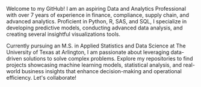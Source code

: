 Welcome to my GitHub! I am an aspiring Data and Analytics Professional with over 7 years of experience in finance, compliance, supply chain, and advanced analytics. Proficient in Python, R, SAS, and SQL, I specialize in developing predictive models, conducting advanced data analysis, and creating several insightful visualizations tools. 

Currently pursuing an M.S. in Applied Statistics and Data Science at The University of Texas at Arlington, I am passionate about leveraging data-driven solutions to solve complex problems. Explore my repositories to find projects showcasing machine learning models, statistical analysis, and real-world business insights that enhance decision-making and operational efficiency. Let's collaborate!
